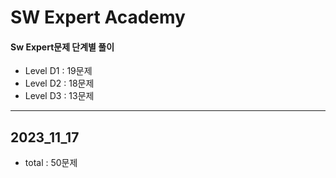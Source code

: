 # SW Expert Academy
#### Sw Expert문제 단계별 풀이

- Level D1 : 19문제
- Level D2 : 18문제
- Level D3 : 13문제

- - -
## 2023_11_17
- total : 50문제
